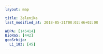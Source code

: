 ```yaml
---
layout: map

title: Zelenika
last_modified_at: 2018-05-21T00:02:46+02:00

WDPA: [145414]
BioRaS: [442]
geoSrbija:
  L1_183: [45]
---
```

